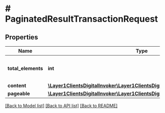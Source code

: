 # # PaginatedResultTransactionRequest

## Properties

Name | Type | Description | Notes
------------ | ------------- | ------------- | -------------
**total_elements** | **int** | total number of items in all pages | [optional]
**content** | [**\Layer1ClientsDigitalInvoker\Layer1ClientsDigitalModel\TransactionRequest[]**](TransactionRequest.md) | list of items | [optional]
**pageable** | [**\Layer1ClientsDigitalInvoker\Layer1ClientsDigitalModel\Pageable**](Pageable.md) |  | [optional]

[[Back to Model list]](../../README.md#models) [[Back to API list]](../../README.md#endpoints) [[Back to README]](../../README.md)
